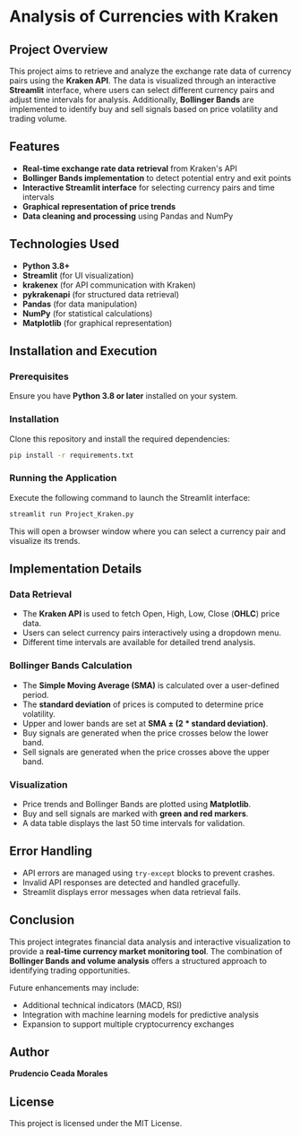 # Analysis of Currencies with Kraken

## Project Overview
This project aims to retrieve and analyze the exchange rate data of currency pairs using the **Kraken API**. The data is visualized through an interactive **Streamlit** interface, where users can select different currency pairs and adjust time intervals for analysis. Additionally, **Bollinger Bands** are implemented to identify buy and sell signals based on price volatility and trading volume.

## Features
- **Real-time exchange rate data retrieval** from Kraken's API
- **Bollinger Bands implementation** to detect potential entry and exit points
- **Interactive Streamlit interface** for selecting currency pairs and time intervals
- **Graphical representation of price trends**
- **Data cleaning and processing** using Pandas and NumPy

## Technologies Used
- **Python 3.8+**
- **Streamlit** (for UI visualization)
- **krakenex** (for API communication with Kraken)
- **pykrakenapi** (for structured data retrieval)
- **Pandas** (for data manipulation)
- **NumPy** (for statistical calculations)
- **Matplotlib** (for graphical representation)

## Installation and Execution
### Prerequisites
Ensure you have **Python 3.8 or later** installed on your system.

### Installation
Clone this repository and install the required dependencies:
```bash
pip install -r requirements.txt
```

### Running the Application
Execute the following command to launch the Streamlit interface:
```bash
streamlit run Project_Kraken.py
```
This will open a browser window where you can select a currency pair and visualize its trends.

## Implementation Details
### Data Retrieval
- The **Kraken API** is used to fetch Open, High, Low, Close (**OHLC**) price data.
- Users can select currency pairs interactively using a dropdown menu.
- Different time intervals are available for detailed trend analysis.

### Bollinger Bands Calculation
- The **Simple Moving Average (SMA)** is calculated over a user-defined period.
- The **standard deviation** of prices is computed to determine price volatility.
- Upper and lower bands are set at **SMA ± (2 * standard deviation)**.
- Buy signals are generated when the price crosses below the lower band.
- Sell signals are generated when the price crosses above the upper band.

### Visualization
- Price trends and Bollinger Bands are plotted using **Matplotlib**.
- Buy and sell signals are marked with **green and red markers**.
- A data table displays the last 50 time intervals for validation.

## Error Handling
- API errors are managed using `try-except` blocks to prevent crashes.
- Invalid API responses are detected and handled gracefully.
- Streamlit displays error messages when data retrieval fails.

## Conclusion
This project integrates financial data analysis and interactive visualization to provide a **real-time currency market monitoring tool**. The combination of **Bollinger Bands and volume analysis** offers a structured approach to identifying trading opportunities.

Future enhancements may include:
- Additional technical indicators (MACD, RSI)
- Integration with machine learning models for predictive analysis
- Expansion to support multiple cryptocurrency exchanges

## Author
**Prudencio Ceada Morales**

## License
This project is licensed under the MIT License.

